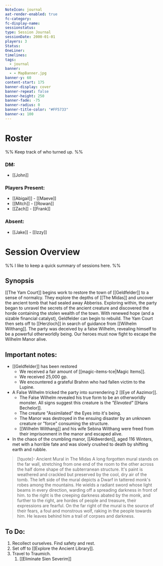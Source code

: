 ```yaml
---
NoteIcon: journal
aat-render-enabled: true
fc-category: 
fc-display-name: 
sessionstatus: 
type: Session Journal
sessionDate: 2000-01-01
players: 3
Status: 
OneLiner: 
timelines: 
tags:
  - journal
banner:
  - - MapBanner.jpg
banner-y: 60
content-start: 175
banner-display: cover
banner-repeat: false
banner-height: 250
banner-fade: -75
banner-radius: 0
banner-title-color: "#FF5733"
banner-x: 100
---
```




# Roster 

%% Keep track of who turned up. %%

### DM:
- [[John]]

### Players Present:  
- [[Abigail]] - [[Maeve]]
- [[Mitch]] - [[Rowan]]
- [[Zach]] - [[Frank]]

### Absent:
- [[Jake]] - [[Izzy]]

# Session Overview

%% I like to keep a quick summary of sessions here. %%

## Synopsis

[[The Yam Court]] begins work to restore the town of [[Geldfelder]] to a sense of normalcy. They explore the depths of [[The Midas]] and uncover the ancient tomb that had sealed away Abberiss. Exploring within, the party began to unravel the secrets of the ancient creature and discovered the horde containing the stolen wealth of the town. With renewed hope (and a sizable financial catalyst), Geldfelder can begin to rebuild. The Yam Court then sets off to [[Herzloch]] in search of guidance from [[Wilhelm Wilthang]]. The party was deceived by a false Wilhelm, revealing himself to be a powerful otherworldly being. Our heroes must now fight to escape the Wilhelm Manor alive.

## Important notes:

- [[Geldfelder]] has been restored
	- We received a fair amount of [[magic-items-tce|Magic Items]].
	- We received 25,000 gp.
	- We encountered a grateful Brahnn who had fallen victim to the Lupine.
- A False Wilhelm tricked the party into surrendering 2 [[Eye of Aazimor]].
	- The False Wilhelm revealed his true form to be an otherworldly monster. All signs suggest this creature is the *"Elevated"* [[Hans Bechelor]].
	- The creature "Assimilated" the Eyes into it's being.
	- The Manor was destroyed in the ensuing disaster by an unknown creature or "force" consuming the structure.
	- [[Wilhelm Wilthang]] and his wife Sebina Wilthang were freed from their imprisonment in the manor and escaped alive.
- In the chaos of the crumbling manor, [[Aldwerden]], aged 116 Winters, met with a horrible fate and was slowly crushed to death by shifting earth and rubble.

> [!quote]- Ancient Mural in The Midas
> A long forgotten mural stands on the far wall, stretching from one end of the room to the other across the half dome shape of the subterranean structure. It's paint is weathered and crackled but preserved by the cool, dry air of the tomb. The left side of the mural depicts a Dwarf in tattered monk's robes among the mountains. He wields a radiant sword whose light beams in every direction, warding off a spreading darkness in front of him. to the right is the creeping darkness abated by the monk, and further to the right, are hordes of people and treasure, their expressions are fearful. On the far right of the mural is the source of their fears, a foul and monstrous wolf, raking in the people towards him. He leaves behind him a trail of corpses and darkness.

## To Do:

1. Recollect ourselves. Find safety and rest.
2. Set off to  [[Explore the Ancient Library]].
3. Travel to Traumich.
	1. [[Eliminate Sien Severim]]
